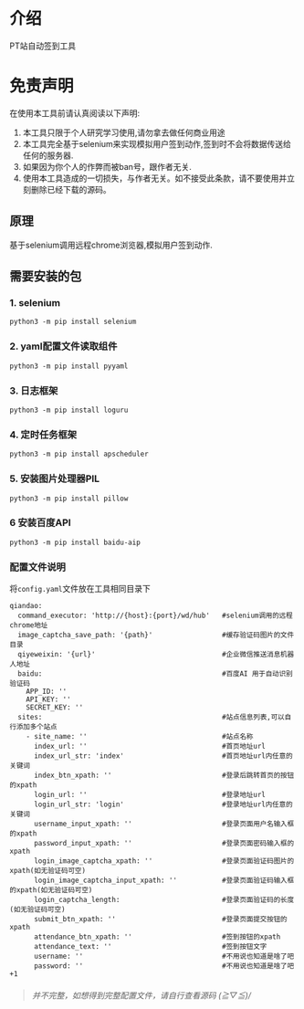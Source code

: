 # 介绍
PT站自动签到工具

# 免责声明
在使用本工具前请认真阅读以下声明:
1. 本工具只限于个人研究学习使用,请勿拿去做任何商业用途
2. 本工具完全基于selenium来实现模拟用户签到动作,签到时不会将数据传送给任何的服务器.
3. 如果因为你个人的作弊而被ban号，跟作者无关.
4. 使用本工具造成的一切损失，与作者无关。如不接受此条款，请不要使用并立刻删除已经下载的源码。

## 原理
基于selenium调用远程chrome浏览器,模拟用户签到动作.

## 需要安装的包
### 1. selenium
`python3 -m pip install selenium`
### 2. yaml配置文件读取组件
`python3 -m pip install pyyaml`
### 3. 日志框架
`python3 -m pip install loguru`
### 4. 定时任务框架
`python3 -m pip install apscheduler`
### 5. 安装图片处理器PIL
`python3 -m pip install pillow`
### 6 安装百度API
`python3 -m pip install baidu-aip`

### 配置文件说明 
将`config.yaml`文件放在工具相同目录下
```
qiandao:
  command_executor: 'http://{host}:{port}/wd/hub'   #selenium调用的远程chrome地址
  image_captcha_save_path: '{path}'                 #缓存验证码图片的文件目录
  qiyeweixin: '{url}'                               #企业微信推送消息机器人地址
  baidu:                                            #百度AI 用于自动识别验证码
    APP_ID: ''
    API_KEY: ''
    SECRET_KEY: ''
  sites:                                            #站点信息列表,可以自行添加多个站点
    - site_name: ''                                 #站点名称
      index_url: ''                                 #首页地址url
      index_url_str: 'index'                        #首页地址url内任意的关键词
      index_btn_xpath: ''                           #登录后跳转首页的按钮的xpath
      login_url: ''                                 #登录地址url
      login_url_str: 'login'                        #登录地址url内任意的关键词
      username_input_xpath: ''                      #登录页面用户名输入框的xpath
      password_input_xpath: ''                      #登录页面密码输入框的xpath
      login_image_captcha_xpath: ''                 #登录页面验证码图片的xpath(如无验证码可空)
      login_image_captcha_input_xpath: ''           #登录页面验证码输入框的xpath(如无验证码可空)
      login_captcha_length:                         #登录页面验证码的长度(如无验证码可空)
      submit_btn_xpath: ''                          #登录页面提交按钮的xpath
      attendance_btn_xpath: ''                      #签到按钮的xpath
      attendance_text: ''                           #签到按钮文字
      username: ''                                  #不用说也知道是啥了吧       
      password: ''                                  #不用说也知道是啥了吧+1
```
> ###### 并不完整，如想得到完整配置文件，请自行查看源码 (≧▽≦)/
